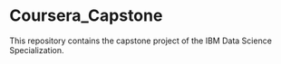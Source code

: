 # Coursera_Capstone

This repository contains the capstone project of the IBM Data Science Specialization.